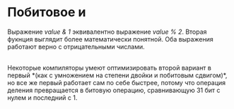# Побитовое **и**

Выражение *value & 1* эквивалентно выражение *value % 2*. Вторая фукнция выглядит более математически понятной. Оба выражения работают верно
с отрицательными числами.

</br>
Некоторые компиляторы умеют оптимизировать второй вариант в первый *(как с умножением на степени двойки и побитовым сдвигом)*, но все же первый работает
сам по себе быстрее, потому что операция деления превращается в битовую операцию, сравнивающую 31 бит с нулем и последний с 1. 
